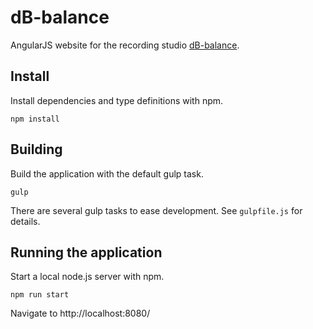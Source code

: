 # dB-balance
AngularJS website for the recording studio [dB-balance](http://www.db-balance.dk).

## Install
Install dependencies and type definitions with npm.
```
npm install
```

## Building
Build the application with the default gulp task.
```
gulp
```

There are several gulp tasks to ease development.
See `gulpfile.js` for details.

## Running the application
Start a local node.js server with npm.
```
npm run start
```

Navigate to http://localhost:8080/
